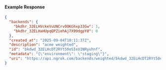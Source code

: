 <!-- Code generated for API Clients. DO NOT EDIT. -->

#### Example Response

```json
{
  "backends": {
    "bkdhr_32ELHVckeVuUNCrvOOKGhxp33Gw": 1,
    "bkdhr_32ELHaHUpqQPZiehAj7X99dgpY8": 0
  },
  "created_at": "2025-09-04T10:11:37Z",
  "description": "acme weighted",
  "id": "bkdwd_32ELHcDT2RYt50eSIeXINRyuhnf",
  "metadata": "{\"environment\": \"staging\"}",
  "uri": "https://api.ngrok.com/backends/weighted/bkdwd_32ELHcDT2RYt50eSIeXINRyuhnf"
}
```
